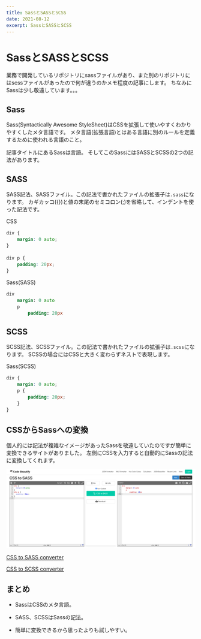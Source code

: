```yaml
---
title: SassとSASSとSCSS
date: 2021-08-12
excerpt: SassとSASSとSCSS
---
```


# SassとSASSとSCSS

業務で開発しているリポジトリにsassファイルがあり、また別のリポジトリにはscssファイルがあったので何が違うのかメモ程度の記事にします。
ちなみにSassは少し敬遠しています。。。

## Sass

Sass(Syntactically Awesome StyleSheet)はCSSを拡張して使いやすくわかりやすくしたメタ言語です。
メタ言語(拡張言語)とはある言語に別のルールを定義するために使われる言語のこと。

記事タイトルにあるSassは言語。
そしてこのSassにはSASSとSCSSの2つの記法があります。

## SASS

SASS記法、SASSファイル。この記法で書かれたファイルの拡張子は`.sass`になります。
カギカッコ({})と値の末尾のセミコロン(;)を省略して、インデントを使った記法です。

CSS

```css
div {
    margin: 0 auto;
}

div p {
    padding: 20px;
}
```

Sass(SASS)

```sass
div
    margin: 0 auto
    p
        padding: 20px
```

## SCSS

SCSS記法、SCSSファイル。この記法で書かれたファイルの拡張子は`.scss`になります。
SCSSの場合にはCSSと大きく変わらずネストで表現します。

Sass(SCSS)

```scss
div {
    margin: 0 auto;
    p {
        padding: 20px;
    }
}
```

## CSSからSassへの変換

個人的には記法が複雑なイメージがあったSassを敬遠していたのですが簡単に変換できるサイトがありました。
左側にCSSを入力すると自動的にSassの記法に変換してくれます。

![CSS-to-SASS](/source/assets/css-to-sass-converter.png)

[CSS to SASS converter](https://codebeautify.org/css-to-sass-converter)

[CSS to SCSS converter](https://codebeautify.org/css-to-scss-converter)

## まとめ

* SassはCSSのメタ言語。

* SASS、SCSSはSassの記法。

* 簡単に変換できるから思ったよりも試しやすい。

